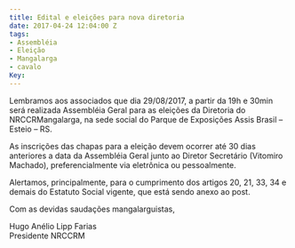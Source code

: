 ```yaml
---
title: Edital e eleições para nova diretoria
date: 2017-04-24 12:04:00 Z
tags:
- Assembléia
- Eleição
- Mangalarga
- cavalo
Key: 
---
```


Lembramos aos associados que dia 29/08/2017, a partir da 19h e 30min será realizada Assembléia Geral para as eleições da Diretoria do NRCCRMangalarga, na sede social do Parque de Exposições Assis Brasil – Esteio – RS.

As inscrições das chapas para a eleição devem ocorrer até 30 dias anteriores a data da Assembléia Geral junto ao Diretor Secretário (Vitomiro Machado), preferencialmente via eletrônica ou pessoalmente.

Alertamos, principalmente, para o cumprimento dos artigos 20, 21, 33, 34 e demais do Estatuto Social vigente, que está sendo anexo ao post.

Com as devidas saudações mangalarguistas,

Hugo Anélio Lipp Farias\
Presidente NRCCRM